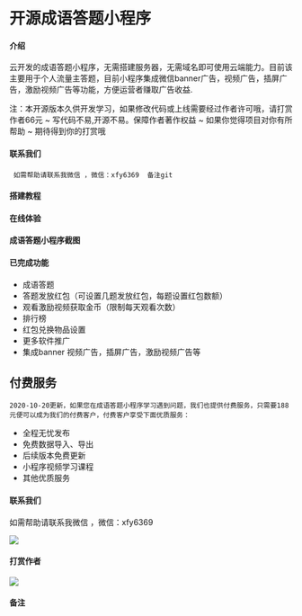 # 开源成语答题小程序

#### 介绍

云开发的成语答题小程序，无需搭建服务器，无需域名即可使用云端能力。目前该主要用于个人流量主答题，目前小程序集成微信banner广告，视频广告，插屏广告，激励视频广告等功能，方便运营者赚取广告收益.
  
   注：本开源版本久供开发学习，如果修改代码或上线需要经过作者许可哦，请打赏作者66元 ~ 写代码不易,开源不易。保障作者著作权益 ~ 如果你觉得项目对你有所帮助 ~ 期待得到你的打赏哦
     


#### 联系我们
     如需帮助请联系我微信 ，微信：xfy6369  备注git
	 
#### 搭建教程

	 
#### 在线体验

 
#### 成语答题小程序截图



 
#### 已完成功能
+ 成语答题
+ 答题发放红包（可设置几题发放红包，每题设置红包数额）
+ 观看激励视频获取金币（限制每天观看次数）
+ 排行榜
+ 红包兑换物品设置
+ 更多软件推广
+ 集成banner 视频广告，插屏广告，激励视频广告等


##  付费服务
   
    2020-10-20更新，如果您在成语答题小程序学习遇到问题，我们也提供付费服务，只需要188元便可以成为我们的付费客户，付费客户享受下面优质服务：
+ 全程无忧发布
+ 免费数据导入、导出
+ 后续版本免费更新
+ 小程序视频学习课程
+ 其他优质服务

#### 联系我们

   如需帮助请联系我微信 ，微信：xfy6369
   
   ![](https://gitee.com/yingwuniao/img/raw/master/wx.jpg)

#### 打赏作者
   ![](https://gitee.com/yingwuniao/img/raw/master/dashang.jpg)
   
#### 备注

	  
